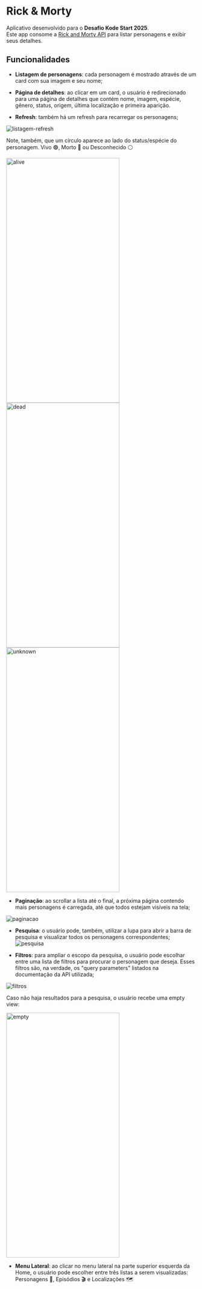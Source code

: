 
# Rick & Morty

Aplicativo desenvolvido para o **Desafio Kode Start 2025**.  
Este app consome a [Rick and Morty API](https://rickandmortyapi.com/) para listar personagens e exibir seus detalhes.

## Funcionalidades

- **Listagem de personagens**: cada personagem é mostrado através de um card com sua imagem e seu nome;

- **Página de detalhes**: ao clicar em um card, o usuário é redirecionado para uma página de detalhes que contém
  nome, imagem, espécie, gênero, status, origem, última localização e primeira aparição.

- **Refresh**: também há um refresh para recarregar os personagens;

![listagem-refresh](https://github.com/user-attachments/assets/b73c5064-7513-47f4-8e7d-186458f43b89)

Note, também, que um círculo aparece
  ao lado do status/espécie do personagem. Vivo 🟢, Morto 🔴 ou Desconhecido ⚪️
  
<img width="300" height="648" alt="alive" src="https://github.com/user-attachments/assets/dfe87acc-c690-42e1-9315-b13cdc833c43" />
<img width="300" height="648" alt="dead" src="https://github.com/user-attachments/assets/9633a6be-488c-4221-b51c-71e25aa11500" />
<img width="300" height="648" alt="unknown" src="https://github.com/user-attachments/assets/af015fbe-6487-4178-9194-7a2894b955e0" />


- **Paginação**: ao scrollar a lista até o final, a próxima página contendo mais personagens é carregada, até que todos estejam visíveis na tela;

![paginacao](https://github.com/user-attachments/assets/2f491f48-e9cf-41ee-95f4-c13695259ac7)


- **Pesquisa**: o usuário pode, também, utilizar a lupa para abrir a barra de pesquisa e visualizar todos os personagens correspondentes;
![pesquisa](https://github.com/user-attachments/assets/c57b3345-dc77-4b8d-8fe7-c6efb940e678)


- **Filtros**: para ampliar o escopo da pesquisa, o usuário pode escolhar entre uma lista de filtros para procurar o personagem que deseja. Esses filtros são, na verdade,
  os "query parameters" listados na documentação da API utilizada;

![filtros](https://github.com/user-attachments/assets/86d8ec20-5e45-41e7-8592-ef2284cf3d9e)


Caso não haja resultados para a pesquisa, o usuário recebe uma empty view:

<img width="300" height="648" alt="empty" src="https://github.com/user-attachments/assets/7e8f6294-09da-4faa-be6f-f739e67ba58d" />

- **Menu Lateral**: ao clicar no menu lateral na parte superior esquerda da Home, o usuário pode escolher entre três listas a serem visualizadas:
  Personagens 🙋, Episódios 🎬 e Localizações 🗺️








 

